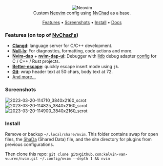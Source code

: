 <div align="center">
	  <img src="https://raw.githubusercontent.com/neovim/neovim.github.io/master/logos/neovim-logo-300x87.png" alt="Neovim">
</div>
<div align="center">
<div>
Custom <a href="https://neovim.io/">Neovim</a> config using <a href="https://github.com/NvChad/NvChad">NvChad</a> as a base.
</div>
<p></p>
    	<a href="https://github.com/kelvin-van-vuuren/nvim/edit/main/.github/README.md#features-added-on-top-of-nvchad-base">Features</a>
  <span> • </span>
       	<a href="https://github.com/kelvin-van-vuuren/nvim/edit/main/.github/README.md#screenshots">Screenshots</a>
  <span> • </span>
	<a href="https://github.com/kelvin-van-vuuren/nvim/edit/main/.github/README.md#Install">Install</a>
  <span> • </span>
        <a href="https://nvchad.com/config/Walkthrough">Docs</a>
  <p></p>
</div> 

### Features (on top of [NvChad's](https://nvchad.com/#/docs/features))
* [**Clangd**](https://clangd.llvm.org/): language server for C/C++ development.
* [**Null-ls**](https://github.com/jose-elias-alvarez/null-ls.nvim): For diagnostics, formatting, code actions and more.
* [**Nvim-dap**](https://github.com/mfussenegger/nvim-dap) + [**nvim-dap-ui**](https://github.com/rcarriga/nvim-dap-ui): Debugger with [lldb](https://lldb.llvm.org/) debug adapter [config](https://github.com/kelvin-van-vuuren/nvim/blob/main/plugins/dap/adapters/lldb.lua) for C / C++ / Rust projects.
* [**Better-escape**](): quickly escape insert mode using ``jk``.  
* [**Git**](https://git-scm.com/): wrap header text at 50 chars, body text at 72.
* [And more...](https://github.com/kelvin-van-vuuren/nvim/commits/main)
### Screenshots
![2023-03-20-114710_3840x2160_scrot](https://user-images.githubusercontent.com/54939625/226331221-85b9630b-d065-4300-baa1-e0486f9db8d4.png)
![2023-03-20-114825_3840x2160_scrot](https://user-images.githubusercontent.com/54939625/226331697-05896bac-4d7c-4535-87d6-de364f7600c2.png)
![2023-03-20-114900_3840x2160_scrot](https://user-images.githubusercontent.com/54939625/226331802-58b50691-a218-4889-afac-d7058de89cde.png)

### Install
Remove or backup ``~/.local/share/nvim``. This folder contains swap for open files, the [ShaDa](https://neovim.io/doc/user/starting.html#shada) (Shared Data) file, and the site directory for plugins from previous configurations.

Then clone this repo: ``git clone git@github.com:kelvin-van-vuuren/nvim.git ~/.config/nvim --depth 1 && nvim``
